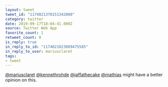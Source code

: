```yaml
---
layout: tweet
tweet_id: "1174021370151342080"
category: twitter
date: 2019-09-17T18:04:41.000Z
source: Twitter Web App
favorite_count: 1
retweet_count: 0
is_reply: true
in_reply_to_id: "1174021023089475585"
in_reply_to_user: mariusclaret
tags:
- tweet
---
```


[@mariusclaret](https://twitter.com/@mariusclaret) [@kennethrohde](https://twitter.com/@kennethrohde) [@jaffathecake](https://twitter.com/@jaffathecake) [@mathias](https://twitter.com/@mathias) might have a better opinion on this.
